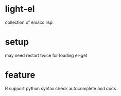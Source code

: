 light-el
========
collection of emacs lisp.

setup
=======
may need restart twice for loading el-get


feature
========
R support
python syntax check
autocomplete and docs
